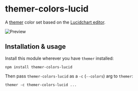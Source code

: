 # themer-colors-lucid

A [themer](https://github.com/mjswensen/themer) color set based on the [Lucidchart editor](https://lucidchart.com/demo).

![Preview](https://cdn.rawgit.com/mjswensen/themer/64dd8b7e/packages/themer-colors-lucid/assets/preview.png)

## Installation & usage

Install this module wherever you have `themer` installed:

    npm install themer-colors-lucid

Then pass `themer-colors-lucid` as a `-c` (`--colors`) arg to `themer`:

    themer -c themer-colors-lucid ...
